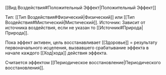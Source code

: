[[Вид Воздействия#Положительный Эффект|Положительный Эффект]]

Тип: [[Тип Воздействия#Физический|Физический]] или [[Тип Воздействия#Мистический|Мистический]]. 
Источник: Зависит от источника воздействия, если не указан то [[Источник#Природа|Природа]].

Пока эффект активен, цель восстанавливает [[Здоровье]] = результату первоначального исцеления, вызвавшего срабатывание эффекта в начале каждого [[Ход|хода]] действия эффекта. 

Считается эффектом [[Периодическое восстановление|Периодического восстановления]].